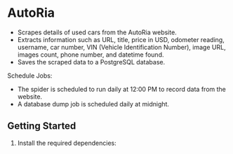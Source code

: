 # AutoRia 

- Scrapes details of used cars from the AutoRia website.
- Extracts information such as URL, title, price in USD, odometer reading, username, car number, VIN (Vehicle Identification Number), image URL, images count, phone number, and datetime found.
- Saves the scraped data to a PostgreSQL database.

Schedule Jobs:
- The spider is scheduled to run daily at 12:00 PM to record data from the website.
- A database dump job is scheduled daily at midnight.

## Getting Started

1. Install the required dependencies:

```bash

